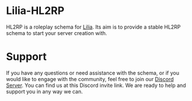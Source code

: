 # Lilia-HL2RP

HL2RP is a roleplay schema for [Lilia](https://github.com/LiliaFramework/Lilia). Its aim is to provide a stable HL2RP schema to start your server creation with.

# Support

If you have any questions or need assistance with the schema, or if you would like to engage with the community, feel free to join our [Discord Server](https://discord.gg/52MSnh39vw). You can find us at this Discord invite link. We are ready to help and support you in any way we can.

